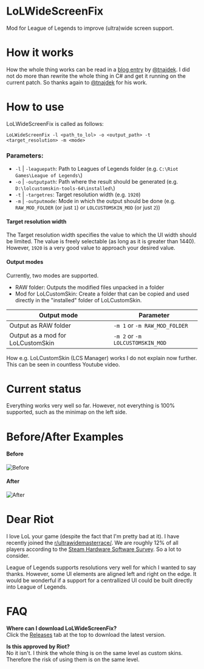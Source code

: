 # LoLWideScreenFix

Mod for League of Legends to improve (ultra)wide screen support.

# How it works

How the whole thing works can be read in a [blog entry](https://www.doppnet.com/hacking-league-of-legends-hud.html) by [@tnajdek](https://github.com/tnajdek/). I did not do more than rewrite the whole thing in C# and get it running on the current patch. So thanks again to [@tnajdek](https://github.com/tnajdek/) for his work.

# How to use

LoLWideScreenFix is called as follows:

```LoLWideScreenFix -l <path_to_lol> -o <output_path> -t <target_resolution> -m <mode>```

### Parameters:

  * ```-l``` |  ```-leaguepath```: Path to Leagues of Legends folder (e.g. ```C:\Riot Games\League of Legends\```)
  * ```-o``` |  ```-outputpath```: Path where the result should be generated (e.g. ```D:\lolcustomskin-tools-64\installed\```)
  * ```-t``` |  ```-targetres```: Target resolution width (e.g. ```1920```)
  * ```-m``` |  ```-outputmode```: Mode in which the output should be done (e.g. ```RAW_MOD_FOLDER``` (or just ```1```) or ```LOLCUSTOMSKIN_MOD``` (or just ```2```))

#### Target resolution width

The Target resolution width specifies the value to which the UI width should be limited. The value is freely selectable (as long as it is greater than 1440). However, ``1920`` is a very good value to approach your desired value.

#### Output modes

Currently, two modes are supported. 

* RAW folder: Outputs the modified files unpacked in a folder
* Mod for LoLCustomSkin: Create a folder that can be copied and used directly in the "installed" folder of LoLCustomSkin.

| Output mode                       | Parameter                                |
|-----------------------------------|------------------------------------------|
| Output as RAW folder              | ```-m 1``` or ```-m RAW_MOD_FOLDER```    |
| Output as a mod for LoLCustomSkin | ```-m 2``` or ```-m LOLCUSTOMSKIN_MOD``` | 

How e.g. LoLCustomSkin (LCS Manager) works I do not explain now further. This can be seen in countless Youtube video.

# Current status

Everything works very well so far. However, not everything is 100% supported, such as the minimap on the left side.

# Before/After Examples

#### Before
![Before](https://github.com/Rerago/LoLWideScreenFix/blob/main/Images/UltraWideDefault.png?raw=true)

#### After
![After](https://github.com/Rerago/LoLWideScreenFix/blob/main/Images/UltraWideFix.png?raw=true)

# Dear Riot

I love LoL your game (despite the fact that I'm pretty bad at it). I have recently joined the [r/ultrawidemasterrace/](https://www.reddit.com/r/ultrawidemasterrace/). We are roughly 12% of all players according to the [Steam Hardware Software Survey](https://store.steampowered.com/hwsurvey/Steam-Hardware-Software-Survey-Welcome-to-Steam). So a lot to consider.

League of Legends supports resolutions very well for which I wanted to say thanks. However, some UI elements are aligned left and right on the edge. It would be wonderful if a support for a centrallized UI could be built directly into League of Legends.

# FAQ
**Where can I download LoLWideScreenFix?**  
Click the [Releases](https://github.com/Rerago/LoLWideScreenFix/releases) tab at the top to download the latest version.

**Is this approved by Riot?**  
No it isn't. I think the whole thing is on the same level as custom skins. Therefore the risk of using them is on the same level.
